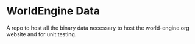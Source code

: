 WorldEngine Data
================

A repo to host all the binary data necessary to host the world-engine.org website and for unit testing.